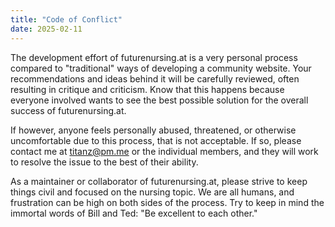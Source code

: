 ```yaml
---
title: "Code of Conflict"
date: 2025-02-11
---
```


The development effort of futurenursing.at is a very personal process compared to "traditional" ways of developing a community website. Your recommendations and ideas behind it will be carefully reviewed, often resulting in critique and criticism. Know that this happens because everyone involved wants to see the best possible solution for the overall success of futurenursing.at. 

If however, anyone feels personally abused, threatened, or otherwise uncomfortable due to this process, that is not acceptable. If so, please contact me at titanz@pm.me or the individual members, and they will work to resolve the issue to the best of their ability.

As a maintainer or collaborator of futurenursing.at, please strive to keep things civil and focused on the nursing topic. We are all humans, and frustration can be high on both sides of the process. Try to keep in mind the immortal words of Bill and Ted: "Be excellent to each other."
